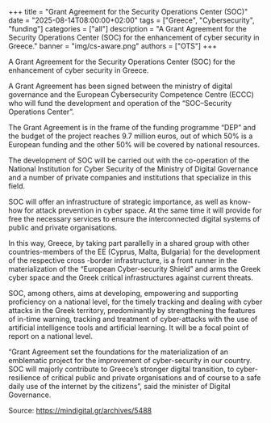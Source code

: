 +++
title = "Grant Agreement for the Security Operations Center (SOC)"
date = "2025-08-14T08:00:00+02:00"
tags = ["Greece", "Cybersecurity", "funding"]
categories = ["all"]
description = "A Grant Agreement for the Security Operations Center (SOC) for the enhancement of cyber security in Greece."
banner = "img/cs-aware.png"
authors = ["OTS"]
+++

A Grant Agreement for the Security Operations Center (SOC) for the enhancement of cyber security in Greece.

A Grant Agreement has been signed between the ministry of digital governance and the European Cybersecurity Competence Centre (ECCC) who will fund the development and operation of the “SOC–Security Operations Center”.

The Grant Agreement is in the frame of the funding programme “DEP” and the budget of the project reaches 9.7 million euros, out of which 50% is a European funding and the other 50% will be covered by national resources.

The development of SOC will be carried out with the co-operation of the National Institution for Cyber Security of the Ministry of Digital Governance and a number of private companies and institutions that specialize in this field.

SOC will offer an infrastructure of strategic importance, as well as know-how for attack prevention in cyber space. At the same time it will provide for free the necessary services to ensure the interconnected digital systems of public and private organisations.

In this way, Greece, by taking part parallelly in a shared group with other countries-members of the EE (Cyprus, Malta, Bulgaria) for the development of the respective cross -border infrastructure, is a front runner in the materialization of the “European Cyber-security Shield” and arms the Greek cyber space and the Greek critical infrastructures against current threats.

SOC, among others, aims at developing, empowering and supporting proficiency on a national level, for the timely tracking and dealing with cyber attacks in the Greek territory, predominantly by strengthening the features of in-time warning, tracking and treatment of cyber-attacks with the use of artificial intelligence tools and artificial learning. It will be a focal point of report on a national level.

“Grant Agreement set the foundations for the materialization of an emblematic project for the improvement of cyber-security in our country. SOC will majorly contribute to Greece’s stronger digital transition, to cyber-resilience of critical public and private organisations and of course to a safe daily use of the internet by the citizens”, said the minister of Digital Governance.


Source: https://mindigital.gr/archives/5488